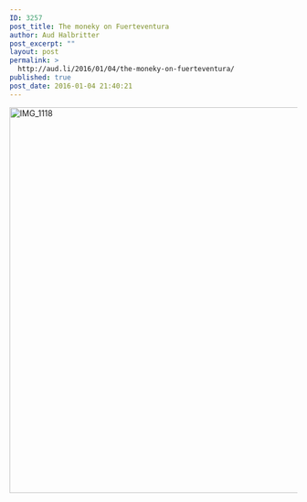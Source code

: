 ```yaml
---
ID: 3257
post_title: The moneky on Fuerteventura
author: Aud Halbritter
post_excerpt: ""
layout: post
permalink: >
  http://aud.li/2016/01/04/the-moneky-on-fuerteventura/
published: true
post_date: 2016-01-04 21:40:21
---
```

<img class="alignnone size-large wp-image-3258" src="http://aud.li/wp-content/uploads/2016/01/IMG_1118-1024x768.jpg" alt="IMG_1118" width="900" height="675" />